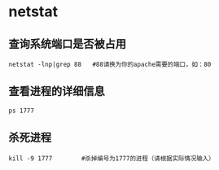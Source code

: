 # netstat

## 查询系统端口是否被占用

```
netstat -lnp|grep 88   #88请换为你的apache需要的端口，如：80
```

## 查看进程的详细信息


```
ps 1777
```

## 杀死进程


```
kill -9 1777        #杀掉编号为1777的进程（请根据实际情况输入）
```